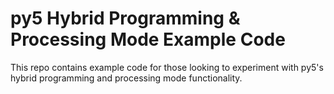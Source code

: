 # py5 Hybrid Programming & Processing Mode Example Code

This repo contains example code for those looking to experiment with py5's hybrid programming and processing mode functionality.
